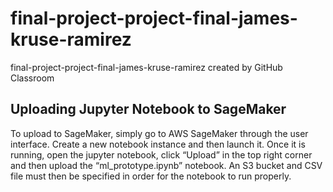 # final-project-project-final-james-kruse-ramirez
final-project-project-final-james-kruse-ramirez created by GitHub Classroom

## Uploading Jupyter Notebook to SageMaker
To upload to SageMaker, simply go to AWS SageMaker through the user interface. Create a new notebook instance and then launch it. Once it is running, open the jupyter notebook, click “Upload” in the top right corner and then upload the “ml_prototype.ipynb” notebook. An S3 bucket and CSV file must then be specified in order for the notebook to run properly.